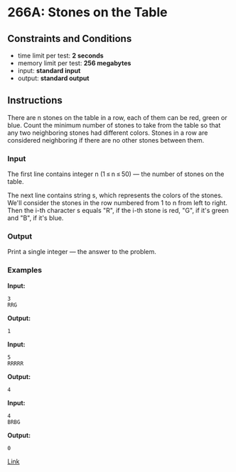 # 266A: Stones on the Table

## Constraints and Conditions

- time limit per test: **2 seconds**
- memory limit per test: **256 megabytes**
- input: **standard input**
- output: **standard output**

## Instructions

There are n stones on the table in a row, each of them can be red, green or blue. Count the minimum number of stones to take from the table so that any two neighboring stones had different colors. Stones in a row are considered neighboring if there are no other stones between them.

### Input

The first line contains integer n (1 ≤ n ≤ 50) — the number of stones on the table.

The next line contains string s, which represents the colors of the stones. We'll consider the stones in the row numbered from 1 to n from left to right. Then the i-th character s equals "R", if the i-th stone is red, "G", if it's green and "B", if it's blue.

### Output

Print a single integer — the answer to the problem.

### Examples

**Input:**

```
3
RRG
```

**Output:**

```
1
```

**Input:**

```
5
RRRRR
```

**Output:**

```
4
```

**Input:**

```
4
BRBG
```

**Output:**

```
0
```

[Link](https://codeforces.com/problemset/problem/266/A)

